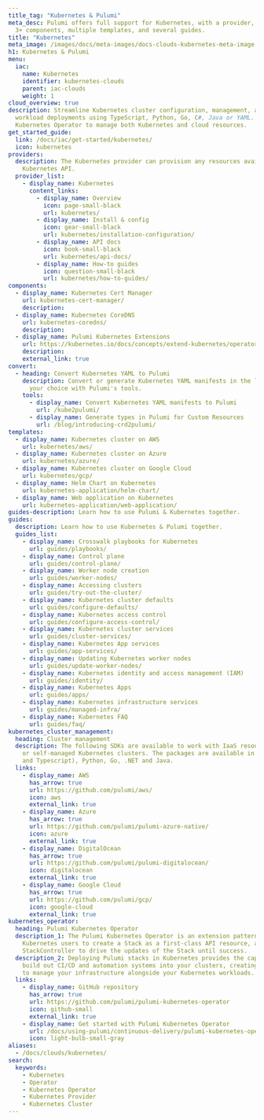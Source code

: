 ```yaml
---
title_tag: "Kubernetes & Pulumi"
meta_desc: Pulumi offers full support for Kubernetes, with a provider, an operator,
  3+ components, multiple templates, and several guides.
title: "Kubernetes"
meta_image: /images/docs/meta-images/docs-clouds-kubernetes-meta-image.png
h1: Kubernetes & Pulumi
menu:
  iac:
    name: Kubernetes
    identifier: kubernetes-clouds
    parent: iac-clouds
    weight: 1
cloud_overview: true
description: Streamline Kubernetes cluster configuration, management, and application
  workload deployments using TypeScript, Python, Go, C#, Java or YAML. Use the Pulumi
  Kubernetes Operator to manage both Kubernetes and cloud resources.
get_started_guide:
  link: /docs/iac/get-started/kubernetes/
  icon: kubernetes
providers:
  description: The Kubernetes provider can provision any resources available in the
    Kubernetes API.
  provider_list:
    - display_name: Kubernetes
      content_links:
        - display_name: Overview
          icon: page-small-black
          url: kubernetes/
        - display_name: Install & config
          icon: gear-small-black
          url: kubernetes/installation-configuration/
        - display_name: API docs
          icon: book-small-black
          url: kubernetes/api-docs/
        - display_name: How-to guides
          icon: question-small-black
          url: kubernetes/how-to-guides/
components:
  - display_name: Kubernetes Cert Manager
    url: kubernetes-cert-manager/
    description:
  - display_name: Kubernetes CoreDNS
    url: kubernetes-coredns/
    description:
  - display_name: Pulumi Kubernetes Extensions
    url: https://kubernetes.io/docs/concepts/extend-kubernetes/operator/
    description:
    external_link: true
convert:
  - heading: Convert Kubernetes YAML to Pulumi
    description: Convert or generate Kubernetes YAML manifests in the language of
      your choice with Pulumi's tools.
    tools:
      - display_name: Convert Kubernetes YAML manifests to Pulumi
        url: /kube2pulumi/
      - display_name: Generate types in Pulumi for Custom Resources
        url: /blog/introducing-crd2pulumi/
templates:
  - display_name: Kubernetes cluster on AWS
    url: kubernetes/aws/
  - display_name: Kubernetes cluster on Azure
    url: kubernetes/azure/
  - display_name: Kubernetes cluster on Google Cloud
    url: kubernetes/gcp/
  - display_name: Helm Chart on Kubernetes
    url: kubernetes-application/helm-chart/
  - display_name: Web application on Kubernetes
    url: kubernetes-application/web-application/
guides-description: Learn how to use Pulumi & Kubernetes together.
guides:
  description: Learn how to use Kubernetes & Pulumi together.
  guides_list:
    - display_name: Crosswalk playbooks for Kubernetes
      url: guides/playbooks/
    - display_name: Control plane
      url: guides/control-plane/
    - display_name: Worker node creation
      url: guides/worker-nodes/
    - display_name: Accessing clusters
      url: guides/try-out-the-cluster/
    - display_name: Kubernetes cluster defaults
      url: guides/configure-defaults/
    - display_name: Kubernetes access control
      url: guides/configure-access-control/
    - display_name: Kubernetes cluster services
      url: guides/cluster-services/
    - display_name: Kubernetes App services
      url: guides/app-services/
    - display_name: Updating Kubernetes worker nodes
      url: guides/update-worker-nodes/
    - display_name: Kubernetes identity and access management (IAM)
      url: guides/identity/
    - display_name: Kubernetes Apps
      url: guides/apps/
    - display_name: Kubernetes infrastructure services
      url: guides/managed-infra/
    - display_name: Kubernetes FAQ
      url: guides/faq/
kubernetes_cluster_management:
  heading: Cluster management
  description: The following SDKs are available to work with IaaS resources, and managed
    or self-managed Kubernetes clusters. The packages are available in Node.js (Javascript
    and Typescript), Python, Go, .NET and Java.
  links:
    - display_name: AWS
      has_arrow: true
      url: https://github.com/pulumi/aws/
      icon: aws
      external_link: true
    - display_name: Azure
      has_arrow: true
      url: https://github.com/pulumi/pulumi-azure-native/
      icon: azure
      external_link: true
    - display_name: DigitalOcean
      has_arrow: true
      url: https://github.com/pulumi/pulumi-digitalocean/
      icon: digitalocean
      external_link: true
    - display_name: Google Cloud
      has_arrow: true
      url: https://github.com/pulumi/gcp/
      icon: google-cloud
      external_link: true
kubernetes_operator:
  heading: Pulumi Kubernetes Operator
  description_1: The Pulumi Kubernetes Operator is an extension pattern that enables
    Kubernetes users to create a Stack as a first-class API resource, and use the
    StackController to drive the updates of the Stack until success.
  description_2: Deploying Pulumi stacks in Kubernetes provides the capability to
    build out CI/CD and automation systems into your clusters, creating native support
    to manage your infrastructure alongside your Kubernetes workloads.
  links:
    - display_name: GitHub repository
      has_arrow: true
      url: https://github.com/pulumi/pulumi-kubernetes-operator
      icon: github-small
      external_link: true
    - display_name: Get started with Pulumi Kubernetes Operator
      url: /docs/using-pulumi/continuous-delivery/pulumi-kubernetes-operator/
      icon: light-bulb-small-gray
aliases:
  - /docs/clouds/kubernetes/
search:
  keywords:
    - Kubernetes
    - Operator
    - Kubernetes Operator
    - Kubernetes Provider
    - Kubernetes Cluster
---
```



